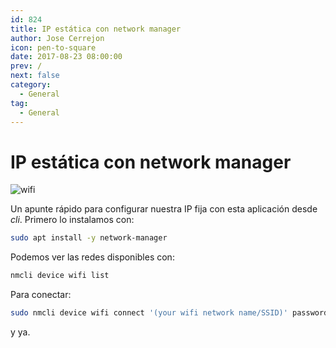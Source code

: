 ```yaml
---
id: 824
title: IP estática con network manager
author: Jose Cerrejon
icon: pen-to-square
date: 2017-08-23 08:00:00
prev: /
next: false
category:
  - General
tag:
  - General
---
```


# IP estática con network manager

![wifi](/images/wifi_exposed.png)

Un apunte rápido para configurar nuestra IP fija con esta aplicación desde *cli*. Primero lo instalamos con:

```bash
sudo apt install -y network-manager
```

Podemos ver las redes disponibles con:

```bash
nmcli device wifi list
```

Para conectar:

```bash
sudo nmcli device wifi connect '(your wifi network name/SSID)' password '(your wifi password)' ifname wlan0
```

y ya.
